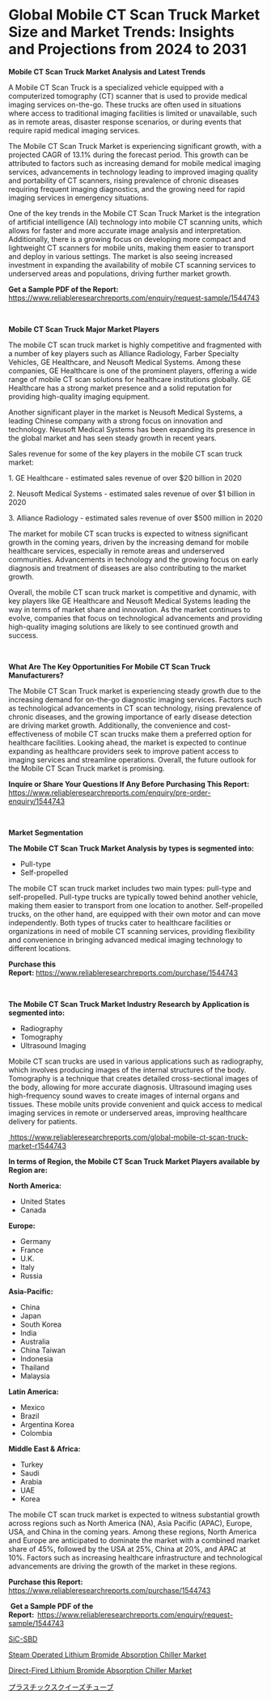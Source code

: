 <p><h1>Global Mobile CT Scan Truck Market Size and Market Trends: Insights and Projections from 2024 to 2031</h1></p><p><strong>Mobile CT Scan Truck Market Analysis and Latest Trends</strong></p>
<p><p>A Mobile CT Scan Truck is a specialized vehicle equipped with a computerized tomography (CT) scanner that is used to provide medical imaging services on-the-go. These trucks are often used in situations where access to traditional imaging facilities is limited or unavailable, such as in remote areas, disaster response scenarios, or during events that require rapid medical imaging services.</p><p>The Mobile CT Scan Truck Market is experiencing significant growth, with a projected CAGR of 13.1% during the forecast period. This growth can be attributed to factors such as increasing demand for mobile medical imaging services, advancements in technology leading to improved imaging quality and portability of CT scanners, rising prevalence of chronic diseases requiring frequent imaging diagnostics, and the growing need for rapid imaging services in emergency situations.</p><p>One of the key trends in the Mobile CT Scan Truck Market is the integration of artificial intelligence (AI) technology into mobile CT scanning units, which allows for faster and more accurate image analysis and interpretation. Additionally, there is a growing focus on developing more compact and lightweight CT scanners for mobile units, making them easier to transport and deploy in various settings. The market is also seeing increased investment in expanding the availability of mobile CT scanning services to underserved areas and populations, driving further market growth.</p></p>
<p><strong>Get a Sample PDF of the Report:&nbsp;</strong> <a href="https://www.reliableresearchreports.com/enquiry/request-sample/1544743">https://www.reliableresearchreports.com/enquiry/request-sample/1544743</a></p>
<p>&nbsp;</p>
<p><strong>Mobile CT Scan Truck Major Market Players</strong></p>
<p><p>The mobile CT scan truck market is highly competitive and fragmented with a number of key players such as Alliance Radiology, Farber Specialty Vehicles, GE Healthcare, and Neusoft Medical Systems. Among these companies, GE Healthcare is one of the prominent players, offering a wide range of mobile CT scan solutions for healthcare institutions globally. GE Healthcare has a strong market presence and a solid reputation for providing high-quality imaging equipment.</p><p>Another significant player in the market is Neusoft Medical Systems, a leading Chinese company with a strong focus on innovation and technology. Neusoft Medical Systems has been expanding its presence in the global market and has seen steady growth in recent years.</p><p>Sales revenue for some of the key players in the mobile CT scan truck market: </p><p>1. GE Healthcare - estimated sales revenue of over $20 billion in 2020</p><p>2. Neusoft Medical Systems - estimated sales revenue of over $1 billion in 2020</p><p>3. Alliance Radiology - estimated sales revenue of over $500 million in 2020</p><p>The market for mobile CT scan trucks is expected to witness significant growth in the coming years, driven by the increasing demand for mobile healthcare services, especially in remote areas and underserved communities. Advancements in technology and the growing focus on early diagnosis and treatment of diseases are also contributing to the market growth.</p><p>Overall, the mobile CT scan truck market is competitive and dynamic, with key players like GE Healthcare and Neusoft Medical Systems leading the way in terms of market share and innovation. As the market continues to evolve, companies that focus on technological advancements and providing high-quality imaging solutions are likely to see continued growth and success.</p></p>
<p>&nbsp;</p>
<p><strong>What Are The Key Opportunities For Mobile CT Scan Truck Manufacturers?</strong></p>
<p><p>The Mobile CT Scan Truck market is experiencing steady growth due to the increasing demand for on-the-go diagnostic imaging services. Factors such as technological advancements in CT scan technology, rising prevalence of chronic diseases, and the growing importance of early disease detection are driving market growth. Additionally, the convenience and cost-effectiveness of mobile CT scan trucks make them a preferred option for healthcare facilities. Looking ahead, the market is expected to continue expanding as healthcare providers seek to improve patient access to imaging services and streamline operations. Overall, the future outlook for the Mobile CT Scan Truck market is promising.</p></p>
<p><strong>Inquire or Share Your Questions If Any Before Purchasing This Report:</strong> <a href="https://www.reliableresearchreports.com/enquiry/pre-order-enquiry/1544743">https://www.reliableresearchreports.com/enquiry/pre-order-enquiry/1544743</a></p>
<p>&nbsp;</p>
<p><strong>Market Segmentation</strong></p>
<p><strong>The Mobile CT Scan Truck Market Analysis by types is segmented into:</strong></p>
<p><ul><li>Pull-type</li><li>Self-propelled</li></ul></p>
<p><p>The mobile CT scan truck market includes two main types: pull-type and self-propelled. Pull-type trucks are typically towed behind another vehicle, making them easier to transport from one location to another. Self-propelled trucks, on the other hand, are equipped with their own motor and can move independently. Both types of trucks cater to healthcare facilities or organizations in need of mobile CT scanning services, providing flexibility and convenience in bringing advanced medical imaging technology to different locations.</p></p>
<p><strong>Purchase this Report:&nbsp;</strong><a href="https://www.reliableresearchreports.com/purchase/1544743">https://www.reliableresearchreports.com/purchase/1544743</a></p>
<p>&nbsp;</p>
<p><strong>The Mobile CT Scan Truck Market Industry Research by Application is segmented into:</strong></p>
<p><ul><li>Radiography</li><li>Tomography</li><li>Ultrasound Imaging</li></ul></p>
<p><p>Mobile CT scan trucks are used in various applications such as radiography, which involves producing images of the internal structures of the body. Tomography is a technique that creates detailed cross-sectional images of the body, allowing for more accurate diagnosis. Ultrasound imaging uses high-frequency sound waves to create images of internal organs and tissues. These mobile units provide convenient and quick access to medical imaging services in remote or underserved areas, improving healthcare delivery for patients.</p></p>
<p><a href="https://www.reliableresearchreports.com/global-mobile-ct-scan-truck-market-r1544743">&nbsp;https://www.reliableresearchreports.com/global-mobile-ct-scan-truck-market-r1544743</a></p>
<p><strong>In terms of Region, the Mobile CT Scan Truck Market Players available by Region are:</strong></p>
<p>
    <p> <strong> North America: </strong>
        <ul>
            <li>United States</li>
            <li>Canada</li>
        </ul>
        </p> 
    <p> <strong> Europe: </strong>
        <ul>
            <li>Germany</li>
            <li>France</li>
            <li>U.K.</li>
            <li>Italy</li>
            <li>Russia</li>
        </ul>
        </p> 
    <p> <strong> Asia-Pacific: </strong>
        <ul>
            <li>China</li>
            <li>Japan</li>
            <li>South Korea</li>
            <li>India</li>
            <li>Australia</li>
            <li>China Taiwan</li>
            <li>Indonesia</li>
            <li>Thailand</li>
            <li>Malaysia</li>
        </ul>
        </p> 
    <p> <strong> Latin America: </strong>
        <ul>
            <li>Mexico</li>
            <li>Brazil</li>
            <li>Argentina Korea</li>
            <li>Colombia</li>
        </ul>
        </p> 
    <p> <strong> Middle East & Africa: </strong>
        <ul>
            <li>Turkey</li>
            <li>Saudi</li>
            <li>Arabia</li>
            <li>UAE</li>
            <li>Korea</li>
        </ul>
    </p>
    </p>
<p><p>The mobile CT scan truck market is expected to witness substantial growth across regions such as North America (NA), Asia Pacific (APAC), Europe, USA, and China in the coming years. Among these regions, North America and Europe are anticipated to dominate the market with a combined market share of 45%, followed by the USA at 25%, China at 20%, and APAC at 10%. Factors such as increasing healthcare infrastructure and technological advancements are driving the growth of the market in these regions.</p></p>
<p><strong>Purchase this Report: </strong><a href="https://www.reliableresearchreports.com/purchase/1544743">https://www.reliableresearchreports.com/purchase/1544743</a></p>
<p>&nbsp;<strong>Get a Sample PDF of the Report:&nbsp;&nbsp;</strong><a href="https://www.reliableresearchreports.com/enquiry/request-sample/1544743">https://www.reliableresearchreports.com/enquiry/request-sample/1544743</a></p>
<p><strong></strong></p>
<p><p><a href="https://github.com/LuzHills1972/Market-Research-Report-List-1/blob/main/9434213169279.md">SiC-SBD</a></p><p><a href="https://github.com/niyotibauri9/Market-Research-Report-List-1/blob/main/steam-operated-lithium-bromide-absorption-chiller-market.md">Steam Operated Lithium Bromide Absorption Chiller Market</a></p><p><a href="https://github.com/ajiariaa/Market-Research-Report-List-1/blob/main/direct-fired-lithium-bromide-absorption-chiller-market.md">Direct-Fired Lithium Bromide Absorption Chiller Market</a></p><p><a href="https://github.com/kegley4963/Market-Research-Report-List-2/blob/main/7288266169278.md">プラスチックスクイーズチューブ</a></p></p>